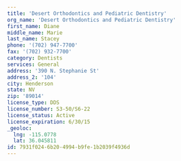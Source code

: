 ```yaml
---
title: 'Desert Orthodontics and Pediatric Dentistry'
org_name: 'Desert Orthodontics and Pediatric Dentistry'
first_name: Diane
middle_name: Marie
last_name: Stacey
phone: '(702) 947-7700'
fax: '(702) 932-7700'
category: Dentists
services: General
address: '390 N. Stephanie St'
address_2: '104'
city: Henderson
state: NV
zip: '89014'
license_type: DDS
license_number: S3-50/S6-22
license_status: Active
license_expiration: 6/30/15
_geoloc:
  lng: -115.0778
  lat: 36.045811
id: 7931f024-6b20-4994-b9fe-1b2039f4936d
---
```

